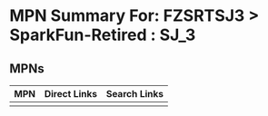 



# MPN Summary For: FZSRTSJ3 > SparkFun-Retired : SJ_3

## MPNs
  

|MPN|Direct Links|Search Links|
| :--- | :--- | :--- |
||||
